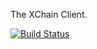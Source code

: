 The XChain Client.

[![Build Status](https://travis-ci.org/tokenly/xchain-client.svg?branch=master)](https://travis-ci.org/tokenly/xchain-client)
